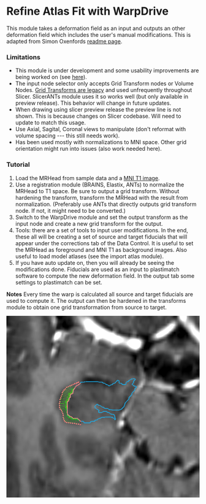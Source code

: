 # Refine Atlas Fit with WarpDrive

This module takes a deformation field as an input and outputs an other deformation field which includes the user's manual modifications. This is adapted from Simon Oxenfords [readme page](https://github.com/netstim/SlicerNetstim/blob/master/WarpDrive/README.md).

### Limitations

* This module is under development and some usability improvements are being worked on (see [here](https://github.com/netstim/SlicerNetstim/issues/3)).&#x20;
* The input node selector only accepts Grid Transform nodes or Volume Nodes. [Grid Transforms are legacy](https://discourse.slicer.org/t/converttogridtransform-returns-vtkmrmltransformnode-instead-of-vtkmrmlgridtransformnode/18467) and used unfrequently throughout Slicer. SlicerANTs module uses it so works well (but only available in preview release). This behavior will change in future updates.
* When drawing using slicer preview release the preview line is not shown. This is because changes on Slicer codebase. Will need to update to match this usage.
* Use Axial, Sagital, Coronal views to manipulate (don't reformat with volume spacing --- this still needs work).
* Has been used mostly with normalizations to MNI space. Other grid orientation might run into issues (also work needed here).

### Tutorial

1. Load the MRHead from sample data and a [MNI T1 image](http://www.bic.mni.mcgill.ca/\~vfonov/icbm/2009/mni\_icbm152\_nlin\_sym\_09c\_nifti.zip).
2. Use a registration module (BRAINS, Elastix, ANTs) to normalize the MRHead to T1 space. Be sure to output a grid transform. Without hardening the transform, transform the MRHead with the result from normalization. (Preferably use ANTs that directly outputs grid transform node. If not, it might need to be converted.)
3. Switch to the WarpDrive module and set the output transform as the input node and create a new grid transform for the output.
4. Tools: there are a set of tools to input user modifications. In the end, these all will be creating a set of source and target fiducials that will appear under the corrections tab of the Data Control. It is useful to set the MRHead as foreground and MNI T1 as background images. Also useful to load model atlases (see the import atlas module).
5. If you have auto update on, then you will already be seeing the modifications done. Fiducials are used as an input to plastimatch software to compute the new deformation field. In the output tab some settings to plastimatch can be set.

**Notes** Every time the warp is calculated all source and target fiducials are used to compute it. The output can then be hardened in the transforms module to obtain one grid transformation from source to target.

![Example of refinement with WarpDrive.](../../.gitbook/assets/3DrawToolWarpDrive.png)
